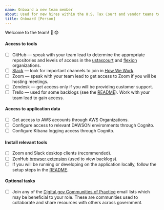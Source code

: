 ```yaml
---
name: Onboard a new team member
about: Used for new hires within the U.S. Tax Court and vendor teams to grant access to all relevant accounts and tools.
title: Onboard [Person]
---
```


Welcome to the team! 🎉 😎

#### Access to tools

- [ ] GitHub — speak with your team lead to determine the appropriate repositories and levels of access in the [ustaxcourt](https://github.com/ustaxcourt) and [flexion](https://github.com/flexion) organizations.
- [ ] [Slack](https://ustaxcourt.slack.com) — look for important channels to join in [How We Work](https://github.com/ustaxcourt/ef-cms/blob/staging/docs/how-we-work.md).
- [ ] Zoom — speak with your team lead to get access to Zoom if you will be hosting meetings.
- [ ] Zendesk — get access only if you will be providing customer support.
- [ ] Trello — used for some backlogs (see the [README](https://github.com/ustaxcourt/ef-cms/blob/staging/README.md)). Work with your team lead to gain access.

#### Access to application data

- [ ] Get access to AWS accounts through AWS Organizations.
- [ ] Configure access to relevant DAWSON environments through Cognito.
- [ ] Configure Kibana logging access through Cognito.

#### Install relevant tools

- [ ] Zoom and Slack desktop clients (recommended).
- [ ] ZenHub [browser extension](https://www.zenhub.com/extension) (used to view backlogs).
- [ ] If you will be running or developing on the application locally, follow the setup steps in the [README](https://github.com/ustaxcourt/ef-cms/blob/staging/README.md).

#### Optional tasks

- [ ] Join any of the [Digital.gov Communities of Practice](https://digital.gov/communities/) email lists which may be beneficial to your role. These are communities used to collaborate and share resources with others across government.
